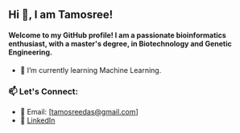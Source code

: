 ## Hi 👋, I am Tamosree!
#### Welcome to my GitHub profile! I am a passionate bioinformatics enthusiast, with a master's degree, in Biotechnology and Genetic Engineering.
- 🌱 I’m currently learning Machine Learning.
### 📫 Let's Connect:
- 📧 Email: [tamosreedas@gmail.com]
- 💼 [LinkedIn](https://www.linkedin.com/in/tamosreesikder/#:~:text=www.linkedin.com/in/tamosreesikder)

<!--
**tamosree7/tamosree7** is a ✨ _special_ ✨ repository because its `README.md` (this file) appears on your GitHub profile.

Here are some ideas to get you started:
-I am a passionate bioinformatics enthusiast, with a master's degree, in Biotechnology and Genetic Engineering.
- 🔭 I’m currently working on ...
- 🌱 I’m currently learning ...
- 👯 I’m looking to collaborate on ...
- 🤔 I’m looking for help with ...
- 💬 Ask me about ...
- 📫 How to reach me: ...
- 😄 Pronouns: ...
- ⚡ Fun fact: ...
## Let's Connect
-->

